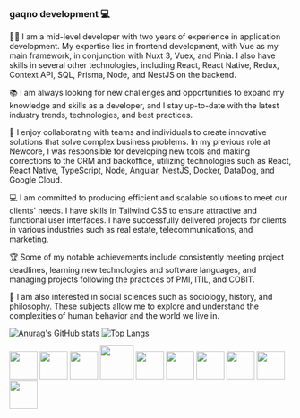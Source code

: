 ### gaqno development 💻
👨‍💻 I am a mid-level developer with two years of experience in application development. My expertise lies in frontend development, with Vue as my main framework, in conjunction with Nuxt 3, Vuex, and Pinia. I also have skills in several other technologies, including React, React Native, Redux, Context API, SQL, Prisma, Node, and NestJS on the backend.

📚 I am always looking for new challenges and opportunities to expand my knowledge and skills as a developer, and I stay up-to-date with the latest industry trends, technologies, and best practices.

🤝 I enjoy collaborating with teams and individuals to create innovative solutions that solve complex business problems. In my previous role at Newcore, I was responsible for developing new tools and making corrections to the CRM and backoffice, utilizing technologies such as React, React Native, TypeScript, Node, Angular, NestJS, Docker, DataDog, and Google Cloud.

💻 I am committed to producing efficient and scalable solutions to meet our clients' needs. I have skills in Tailwind CSS to ensure attractive and functional user interfaces. I have successfully delivered projects for clients in various industries such as real estate, telecommunications, and marketing.

🏆 Some of my notable achievements include consistently meeting project deadlines, learning new technologies and software languages, and managing projects following the practices of PMI, ITIL, and COBIT.

🌟 I am also interested in social sciences such as sociology, history, and philosophy. These subjects allow me to explore and understand the complexities of human behavior and the world we live in.

[![Anurag's GitHub stats](https://github-readme-stats.vercel.app/api?username=gaqno&count_private=true&theme=radical)](https://github.com/anuraghazra/github-readme-stats)
[![Top Langs](https://github-readme-stats.vercel.app/api/top-langs/?username=gaqno&langs_count=8&theme=radical&layout=compact)](https://github.com/anuraghazra/github-readme-stats)

<div>
  <img src="https://user-images.githubusercontent.com/68374407/172689095-40ad43b9-5b5e-46a2-b139-c5ceffe16517.svg" width=50 height=50 />
  <img src="https://user-images.githubusercontent.com/68374407/172689098-0081017d-e56f-498f-a6be-31ba6a133b36.svg" width=50 height=50  />
  <img src="https://user-images.githubusercontent.com/68374407/172689100-d0609854-3733-4d60-96e5-88b5d9fb2aa8.svg" width=50 height=50  />
  <img src="https://upload.wikimedia.org/wikipedia/commons/thumb/c/cf/Angular_full_color_logo.svg/2048px-Angular_full_color_logo.svg.png" width=60    height=60  />
  <img src="https://seekicon.com/free-icon-download/next-js_1.svg" width=50 height=50 />
  <img src="https://cdn.dribbble.com/users/808903/screenshots/3831862/dribbble_szablon__1_1.png" width=50 height=50 />
  <img src="https://datawokagaku.com/wp-content/uploads/2020/01/docker_icon.png" width=50 height=50 />
  <img src="https://user-images.githubusercontent.com/68374407/172689093-d5fa4602-2b7e-4f6f-8a90-f6c5ceb08f88.svg" width=50 height=50  />
  <img src="https://seeklogo.com/images/H/html5-without-wordmark-color-logo-14D252D878-seeklogo.com.png" width=50 height=50  />
  <img src="https://external-content.duckduckgo.com/iu/?u=https%3A%2F%2Fseekicon.com%2Ffree-icon-download%2Flinux-tux-icon_1.png&f=1&nofb=1" width=50 height=50 />
</div>

